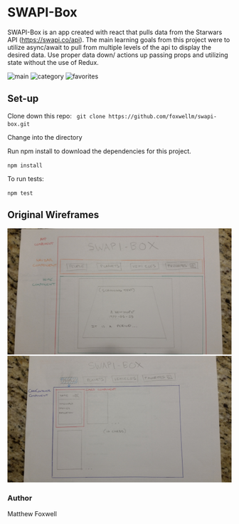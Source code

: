 # SWAPI-Box
SWAPI-Box is an app created with react that pulls data from the Starwars API (https://swapi.co/api). The main learning goals from this project were to utilize async/await to pull from multiple levels of the api to display the desired data. Use proper data down/ actions up passing props and utilizing state without the use of Redux.

![main](/images/main.jpg)
![category](/images/category.jpg)
![favorites](/images/favorites.jpg)

## Set-up

Clone down this repo: 
` git clone https://github.com/foxwellm/swapi-box.git`

Change into the directory

Run npm install to download the dependencies for this project.

` npm install `

To run tests: 

` npm test `

## Original Wireframes
![Wireframe1](/images/App.jpg)
![Wireframe2](/images/Cards.jpg)

### Author
Matthew Foxwell

